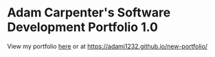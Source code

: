 # Adam Carpenter's Software Development Portfolio 1.0
View my portfolio [here](https://adamj1232.github.io/new-portfolio/) or at https://adamj1232.github.io/new-portfolio/
